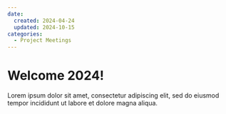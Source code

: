 ```yaml
---
date:
  created: 2024-04-24
  updated: 2024-10-15
categories:
  - Project Meetings
---
```


# Welcome 2024!

Lorem ipsum dolor sit amet, consectetur adipiscing elit, sed do eiusmod
tempor incididunt ut labore et dolore magna aliqua.